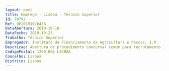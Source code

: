 ```yaml
--- 
layout: post
title: Emprego - Lisboa - Técnico Superior
Id: 70792
Ref: OE201910/0436
DataAbertura: 2019-10-10
DataFecho: 2019-10-23
Trabalho: Técnico Superior
Empregador: Instituto de Financiamento da Agricultura e Pescas, I.P.
Descricao: Abertura de procedimento concursal comum para recrutamento 1 técnico superior para a Unidade de Gestão de Compras e Património, do Departamento de Administração e Gestão de Recursos IFAP,I.P., com relação jurídica de emprego público por tempo indeterminado já estabelecida.O procedimento concursal destina se à ocupação de 1 posto de trabalho no mapa de pessoal do IFAP, I.P. na modalidade de contrato de trabalho em funções públicas por tempo indeterminado, na carreira e categoria de técnico superior na Unidade de Gestão de Compras e Património, do Departamento de Administração e Gestão de Recursos (DGR UGCP).Caracterização sumária das funções (em conformidade com o mapa de pessoal aprovado para 2019)  Desempenho de funções no âmbito da contratação pública, incumbindo genericamente •	Planeamento das necessidades de aquisição de bens & serviços •	Elaboração de peças de procedimento •	Promover as ações necessárias conducentes à tramitação de processos de aquisição de bens e serviços.
CodigoPostal: 1250-068 LISBOA
Concelho: Lisboa
Distrito: Lisboa
--- 
```

